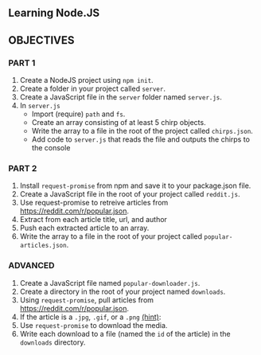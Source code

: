 ## Learning Node.JS

## OBJECTIVES

### PART 1

1. Create a NodeJS project using `npm init`.
2. Create a folder in your project called `server`.
3. Create a JavaScript file in the `server` folder named `server.js`.
4. In `server.js`
    * Import (require) `path` and `fs`.
    * Create an array consisting of at least 5 chirp objects.
    * Write the array to a file in the root of the project called `chirps.json`.
    * Add code to `server.js` that reads the file and outputs the chirps to the console

### PART 2

1. Install `request-promise` from npm and save it to your package.json file.
2. Create a JavaScript file in the root of your project called `reddit.js`.
3. Use request-promise to retreive articles from https://reddit.com/r/popular.json.
4. Extract from each article title, url, and author
5. Push each extracted article to an array.
6. Write the array to a file in the root of your project called `popular-articles.json`.

### ADVANCED

1. Create a JavaScript file named `popular-downloader.js`.
2. Create a directory in the root of your project named `downloads`.
3. Using `request-promise`, pull articles from https://reddit.com/r/popular.json.
4. If the article is a `.jpg`, `.gif`, or a `.png` [(hint)](https://nodejs.org/dist/latest-v10.x/docs/api/path.html#path_path_extname_path]):
5. Use `request-promise` to download the media.
6. Write each download to a file (named the `id` of the article) in the `downloads` directory.
